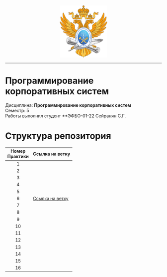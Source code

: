 <p align="center">
  <img src="images/MIREA_Gerb_Colour.svg" alt="Mirea_Gerb" width="30%"/>
</p>

___

# Программирование корпоративных систем
Дисциплина: **Программирование корпоративных систем** <br>
Семестр: 5 <br>
Работы выполнил студент **ЭФБО-01-22 Сейранян С.Г. <br>

# Структура репозитория
| Номер<br>Практики | Ссылка на ветку |
|:---:|---|
| 1 | |
| 2 | |
| 3 | |
| 4 | |
| 5 | |
| 6 | [Ссылка на ветку](https://github.com/Livmasss/flutter_tasks/tree/Practice_6) |
| 7 | |
| 8 | |
| 9 | |
| 10 | |
| 11 | |
| 12 | |
| 13 | |
| 14 | |
| 15 | |
| 16 | |

